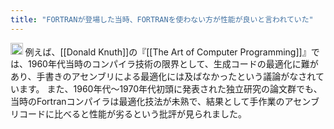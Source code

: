 ```yaml
---
title: "FORTRANが登場した当時、FORTRANを使わない方が性能が良いと言われていた"
---
```


<img src='https://scrapbox.io/api/pages/nishio/o1 Pro/icon' alt='o1 Pro.icon' height="19.5"/>
例えば、[[Donald Knuth]]の『[[The Art of Computer Programming]]』では、1960年代当時のコンパイラ技術の限界として、生成コードの最適化に難があり、手書きのアセンブリによる最適化には及ばなかったという議論がなされています。
また、1960年代～1970年代初頭に発表された独立研究の論文群でも、当時のFortranコンパイラは最適化技法が未熟で、結果として手作業のアセンブリコードに比べると性能が劣るという批評が見られました。

